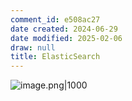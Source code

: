 ```yaml
---
comment_id: e508ac27
date created: 2024-06-29
date modified: 2025-02-06
draw: null
title: ElasticSearch
---
```

![image.png|1000](https://imagehosting4picgo.oss-cn-beijing.aliyuncs.com/imagehosting/fix-dir%2Fpicgo%2Fpicgo-clipboard-images%2F2024%2F06%2F29%2F17-20-19-83d3934bbb7c374bda5b24e45987e38b-20240629172018-9a370a.png)
